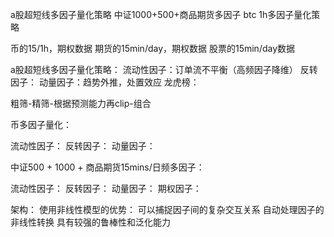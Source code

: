 a股超短线多因子量化策略
中证1000+500+商品期货多因子
btc 1h多因子量化策略



币的15/1h，期权数据
期货的15min/day，期权数据
股票的15min/day数据




a股超短线多因子量化策略： 
流动性因子：订单流不平衡（高频因子降维）
反转因子：
动量因子：趋势外推，处置效应
龙虎榜：


粗筛-精筛-根据预测能力再clip-组合





币多因子量化：

流动性因子：
反转因子：
动量因子：



中证500 + 1000 + 商品期货15mins/日频多因子：  

流动性因子：
反转因子：
动量因子：
期权因子：




架构：
使用非线性模型的优势：
可以捕捉因子间的复杂交互关系
自动处理因子的非线性转换
具有较强的鲁棒性和泛化能力


